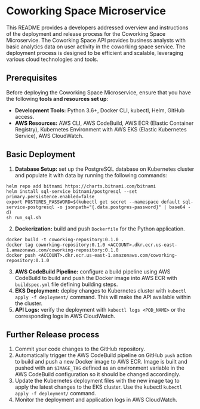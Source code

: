 # Coworking Space Microservice
This README provides a developers addressed overview and instructions of the deployment and release process for the Coworking Space Microservice. The Coworking Space API provides business analysts with basic analytics data on user activity in the coworking space service. The deployment process is designed to be efficient and scalable, leveraging various cloud technologies and tools.

## Prerequisites
Before deploying the Coworking Space Microservice, ensure that you have the following **tools and resources set up**:
- **Development Tools:** Python 3.6+, Docker CLI, kubectl, Helm, GitHub access.
- **AWS Resources:** AWS CLI, AWS CodeBuild, AWS ECR (Elastic Container Registry), Kubernetes Environment with AWS EKS (Elastic Kubernetes Service), AWS CloudWatch.

## Basic Deployment
1. **Database Setup:** set up the PostgreSQL database on Kubernetes cluster and populate it with data by running the following commands:
```
helm repo add bitnami https://charts.bitnami.com/bitnami
helm install sql-service bitnami/postgresql --set primary.persistence.enabled=false
export POSTGRES_PASSWORD=$(kubectl get secret --namespace default sql-service-postgresql -o jsonpath="{.data.postgres-password}" | base64 -d)
sh run_sql.sh
```
2. **Dockerization:** build and push `Dockerfile` for the Python application.
```
docker build -t coworking-repository:0.1.0 .
docker tag coworking-repository:0.1.0 <ACCOUNT>.dkr.ecr.us-east-1.amazonaws.com/coworking-repository:0.1.0
docker push <ACCOUNT>.dkr.ecr.us-east-1.amazonaws.com/coworking-repository:0.1.0
```
3. **AWS CodeBuild Pipeline:** configure a build pipeline using AWS CodeBuild to build and push the Docker image into AWS ECR with `buildspec.yml` file defining building steps.
4. **EKS Deployment:** deploy changes to Kubernetes cluster with `kubectl apply -f deployment/` command. This will make the API available within the cluster.
5. **API Logs:** verify the deployment with `kubectl logs <POD_NAME>` or the corresponding logs in AWS CloudWatch.

## Further Release process
1. Commit your code changes to the GitHub repository.
2. Automatically trigger the AWS CodeBuild pipeline on GitHub `push` action to build and push a new Docker image to AWS ECR. Image is built and pushed with an `$IMAGE_TAG` defined as an environment variable in the AWS CodeBuild configuration so it should be changed accordingly.
3. Update the Kubernetes deployment files with the new image tag to apply the latest changes to the EKS cluster. Use the kubectl `kubectl apply -f deployment/` command.
4. Monitor the deployment and application logs in AWS CloudWatch.
